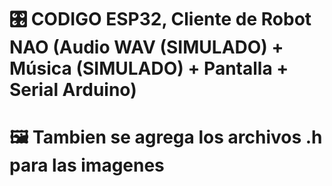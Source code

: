 # 🎛️ CODIGO ESP32, Cliente de Robot NAO (Audio WAV (SIMULADO) + Música (SIMULADO) + Pantalla + Serial Arduino)
# 🖼️ Tambien se agrega los archivos .h para las imagenes 



